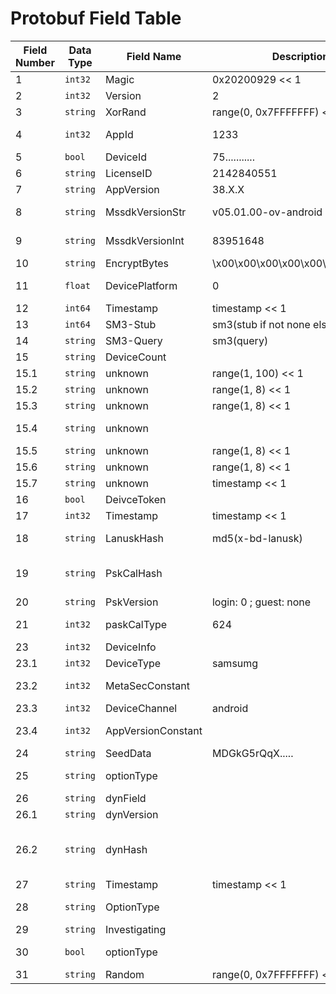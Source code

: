 # Protobuf Field Table


| Field Number | Data Type      | Field Name                        | Description                       | Calculation                       |
|--------------|----------------|-----------------------------------|-----------------------------------|-----------------------------------|
| 1            | `int32`       | Magic                              | 0x20200929 << 1
| 2            | `int32`       | Version                            | 2
| 3            | `string`      | XorRand                            | range(0, 0x7FFFFFFF) << 1
| 4            | `int32`       | AppId                              | 1233                              | 1233, 1340, 1180 (tv, beta, studio)
| 5            | `bool`        | DeviceId                           | 75...........                     | LogEndpoint -> DeviceRegister
| 6            | `string`      | LicenseID                          | 2142840551                        | AppVersion > 260000
| 7            | `string`      | AppVersion                         | 38.X.X                            
| 8            | `string`      | MssdkVersionStr                    | v05.01.00-ov-android              | Not released: appVersion convert to mssdkVersionStr
| 9            | `string`      | MssdkVersionInt                    | 83951648                          | Not released: mssdkVersionStr convert to mssdkVersionInt
| 10           | `string`      | EncryptBytes                       | \x00\x00\x00\x00\x00\x00\x00\x00
| 11           | `float`       | DevicePlatform                     | 0                                 | Depreciated: android -> 0; iOS -> 1
| 12           | `int64`       | Timestamp                          | timestamp << 1
| 13           | `int64`       | SM3-Stub                           | sm3(stub if not none else 16 bytes) | Not released: sm3
| 14           | `string`      | SM3-Query                          | sm3(query)                          | Not released: sm3
| 15           | `string`      | DeviceCount                        | 
| 15.1         | `string`      | unknown                            | range(1, 100) << 1
| 15.2         | `string`      | unknown                            | range(1, 8) << 1
| 15.3         | `string`      | unknown                            | range(1, 8) << 1
| 15.4         | `string`      | unknown                            |                                   | Not released: from a specific range or else fail
| 15.5         | `string`      | unknown                            | range(1, 8) << 1
| 15.6         | `string`      | unknown                            | range(1, 8) << 1
| 15.7         | `string`      | unknown                            | timestamp << 1
| 16           | `bool`        | DeivceToken                        |                                   | MssdkEndpoint -> SdiGetToken
| 17           | `int32`       | Timestamp                          | timestamp << 1
| 18           | `string`      | LanuskHash                         | md5(x-bd-lanusk)                  | NormalEndpoint -> RegisterAccount
| 19           | `string`      | PskCalHash                         |                                   | Not released: get_psk_cal_hash(query_param, x_ss_stub)
| 20           | `string`      | PskVersion                         | login: 0 ; guest: none
| 21           | `int32`       | paskCalType                        | 624                               | deviceId 6 -> 738, deviceId 7 -> 624
| 23           | `int32`       | DeviceInfo                         |
| 23.1         | `int32`       | DeviceType                         | samsumg
| 23.2         | `int32`       | MetaSecConstant                    |                                   | Not released: hash for osVersion
| 23.3         | `int32`       | DeviceChannel                      | android  
| 23.4         | `int32`       | AppVersionConstant                 |                                   | Not released: hash for appVersion
| 24           | `string`      | SeedData                           | MDGkG5rQqX.....                   | MssdkEndpoint -> MsGetSeed
| 25           | `string`      | optionType                         |                                   | Simple: situation type for deviceToken
| 26           | `string`      | dynField                           |                                  
| 26.1         | `string`      | dynVersion                         |                                   | MssdkEndpoint -> MsGetSeed
| 26.2         | `string`      | dynHash                            |                                   | Not released: 8 different encryption types; encryptType encrypts query_param, x_ss_stub, XorRand >> 1
| 27           | `string`      | Timestamp                          | timestamp << 1
| 28           | `string`      | OptionType                         |                                   | Simple: situation type for ie. deviceToken, seedData, 1002
| 29           | `string`      | Investigating                      |                                   | Yet finding 6 digit -> static 
| 30           | `bool`        | optionType                         |                                   | Simple: situation type checks for specific item in params
| 31           | `string`      | Random                             | range(0, 0x7FFFFFFF) << 1         | Unknown


